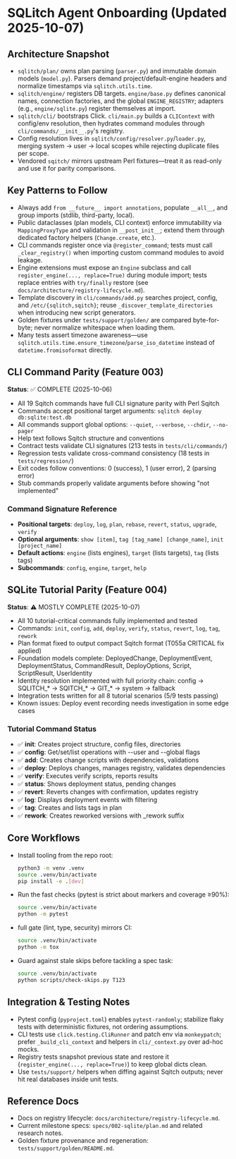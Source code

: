 # SQLitch Agent Onboarding (Updated 2025-10-07)

## Architecture Snapshot
- `sqlitch/plan/` owns plan parsing (`parser.py`) and immutable domain models (`model.py`). Parsers demand project/default-engine headers and normalize timestamps via `sqlitch.utils.time`.
- `sqlitch/engine/` registers DB targets. `engine/base.py` defines canonical names, connection factories, and the global `ENGINE_REGISTRY`; adapters (e.g., `engine/sqlite.py`) register themselves at import.
- `sqlitch/cli/` bootstraps Click. `cli/main.py` builds a `CLIContext` with config/env resolution, then hydrates command modules through `cli/commands/__init__.py`'s registry.
- Config resolution lives in `sqlitch/config/resolver.py`/`loader.py`, merging system → user → local scopes while rejecting duplicate files per scope.
- Vendored `sqitch/` mirrors upstream Perl fixtures—treat it as read-only and use it for parity comparisons.

## Key Patterns to Follow
- Always add `from __future__ import annotations`, populate `__all__`, and group imports (stdlib, third-party, local).
- Public dataclasses (plan models, CLI context) enforce immutability via `MappingProxyType` and validation in `__post_init__`; extend them through dedicated factory helpers (`Change.create`, etc.).
- CLI commands register once via `@register_command`; tests must call `_clear_registry()` when importing custom command modules to avoid leakage.
- Engine extensions must expose an `Engine` subclass and call `register_engine(..., replace=True)` during module import; tests replace entries with `try/finally` restore (see `docs/architecture/registry-lifecycle.md`).
- Template discovery in `cli/commands/add.py` searches project, config, and `/etc/{sqlitch,sqitch}`; reuse `_discover_template_directories` when introducing new script generators.
- Golden fixtures under `tests/support/golden/` are compared byte-for-byte; never normalize whitespace when loading them.
- Many tests assert timezone awareness—use `sqlitch.utils.time.ensure_timezone`/`parse_iso_datetime` instead of `datetime.fromisoformat` directly.

## CLI Command Parity (Feature 003)
**Status**: ✅ COMPLETE (2025-10-06)
- All 19 Sqitch commands have full CLI signature parity with Perl Sqitch
- Commands accept positional target arguments: `sqlitch deploy db:sqlite:test.db`
- All commands support global options: `--quiet`, `--verbose`, `--chdir`, `--no-pager`
- Help text follows Sqitch structure and conventions
- Contract tests validate CLI signatures (213 tests in `tests/cli/commands/`)
- Regression tests validate cross-command consistency (18 tests in `tests/regression/`)
- Exit codes follow conventions: 0 (success), 1 (user error), 2 (parsing error)
- Stub commands properly validate arguments before showing "not implemented"

### Command Signature Reference
- **Positional targets**: `deploy`, `log`, `plan`, `rebase`, `revert`, `status`, `upgrade`, `verify`
- **Optional arguments**: `show [item]`, `tag [tag_name] [change_name]`, `init [project_name]`
- **Default actions**: `engine` (lists engines), `target` (lists targets), `tag` (lists tags)
- **Subcommands**: `config`, `engine`, `target`, `help`

## SQLite Tutorial Parity (Feature 004)
**Status**: ⚠️ MOSTLY COMPLETE (2025-10-07)
- All 10 tutorial-critical commands fully implemented and tested
- Commands: `init`, `config`, `add`, `deploy`, `verify`, `status`, `revert`, `log`, `tag`, `rework`
- Plan format fixed to output compact Sqitch format (T055a CRITICAL fix applied)
- Foundation models complete: DeployedChange, DeploymentEvent, DeploymentStatus, CommandResult, DeployOptions, Script, ScriptResult, UserIdentity
- Identity resolution implemented with full priority chain: config → SQLITCH_* → SQITCH_* → GIT_* → system → fallback
- Integration tests written for all 8 tutorial scenarios (5/9 tests passing)
- Known issues: Deploy event recording needs investigation in some edge cases

### Tutorial Command Status
- ✅ **init**: Creates project structure, config files, directories
- ✅ **config**: Get/set/list operations with --user and --global flags
- ✅ **add**: Creates change scripts with dependencies, validations
- ✅ **deploy**: Deploys changes, manages registry, validates dependencies
- ✅ **verify**: Executes verify scripts, reports results
- ✅ **status**: Shows deployment status, pending changes
- ✅ **revert**: Reverts changes with confirmation, updates registry
- ✅ **log**: Displays deployment events with filtering
- ✅ **tag**: Creates and lists tags in plan
- ✅ **rework**: Creates reworked versions with _rework suffix

## Core Workflows
- Install tooling from the repo root:
	```bash
	python3 -m venv .venv
	source .venv/bin/activate
	pip install -e .[dev]
	```
- Run the fast checks (pytest is strict about markers and coverage ≥90%):
	```bash
	source .venv/bin/activate
	python -m pytest
	```
- full gate (lint, type, security) mirrors CI:
	```bash
	source .venv/bin/activate
	python -m tox
	```
- Guard against stale skips before tackling a spec task:
	```bash
	source .venv/bin/activate
	python scripts/check-skips.py T123
	```

## Integration & Testing Notes
- Pytest config (`pyproject.toml`) enables `pytest-randomly`; stabilize flaky tests with deterministic fixtures, not ordering assumptions.
- CLI tests use `click.testing.CliRunner` and patch env via `monkeypatch`; prefer `_build_cli_context` and helpers in `cli/_context.py` over ad-hoc mocks.
- Registry tests snapshot previous state and restore it (`register_engine(..., replace=True)`) to keep global dicts clean.
- Use `tests/support/` helpers when diffing against Sqitch outputs; never hit real databases inside unit tests.

## Reference Docs
- Docs on registry lifecycle: `docs/architecture/registry-lifecycle.md`.
- Current milestone specs: `specs/002-sqlite/plan.md` and related research notes.
- Golden fixture provenance and regeneration: `tests/support/golden/README.md`.
